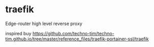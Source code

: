 # traefik
Edge-router high level reverse proxy

inspired buy https://github.com/techno-tim/techno-tim.github.io/tree/master/reference_files/traefik-portainer-ssl/traefik
